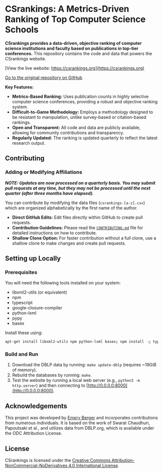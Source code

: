 # CSrankings: A Metrics-Driven Ranking of Top Computer Science Schools

**CSrankings provides a data-driven, objective ranking of computer science institutions and faculty based on publications in top-tier conferences.** This repository contains the code and data that powers the CSrankings website.

[View the live website: https://csrankings.org](https://csrankings.org)

[Go to the original repository on GitHub](https://github.com/emeryberger/CSrankings)

**Key Features:**

*   **Metrics-Based Ranking:**  Uses publication counts in highly selective computer science conferences, providing a robust and objective ranking system.
*   **Difficult-to-Game Methodology:**  Employs a methodology designed to be resistant to manipulation, unlike survey-based or citation-based rankings.
*   **Open and Transparent:**  All code and data are publicly available, allowing for community contributions and transparency.
*   **Regularly Updated:** The ranking is updated quarterly to reflect the latest research output.

## Contributing

### Adding or Modifying Affiliations

**_NOTE: Updates are now processed on a quarterly basis. You may submit pull requests at any time, but they may not be processed until the next quarter (after three months have elapsed)._**

You can contribute by modifying the data files (`csrankings-[a-z].csv`) which are organized alphabetically by the first name of the author.

*   **Direct GitHub Edits:** Edit files directly within GitHub to create pull requests.
*   **Contribution Guidelines:** Please read the [`CONTRIBUTING.md`](CONTRIBUTING.md) file for detailed instructions on how to contribute.
*   **Shallow Clone Option:** For faster contribution without a full clone, use a shallow clone to make changes and create pull requests.

## Setting up Locally

### Prerequisites

You will need the following tools installed on your system:

*   libxml2-utils (or equivalent)
*   npm
*   typescript
*   google-closure-compiler
*   python-lxml
*   pypy
*   basex

Install these using:
```bash
apt-get install libxml2-utils npm python-lxml basex; npm install -g typescript google-closure-compiler
```

### Build and Run

1.  Download the DBLP data by running: ``make update-dblp`` (requires ~19GiB of memory).
2.  Rebuild the databases by running: ``make``.
3.  Test the website by running a local web server (e.g., ``python3 -m http.server``) and then connecting to [http://0.0.0.0:8000](http://0.0.0.0:8000).

## Acknowledgements

This project was developed by [Emery Berger](https://emeryberger.com) and incorporates contributions from numerous individuals. It is based on the work of Swarat Chaudhuri, Papoutsaki et al., and utilizes data from DBLP.org, which is available under the ODC Attribution License.

## License

CSrankings is licensed under the [Creative Commons Attribution-NonCommercial-NoDerivatives 4.0 International License](https://creativecommons.org/licenses/by-nc-nd/4.0/).